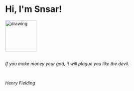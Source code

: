 <h1>Hi, I'm Snsar!</h1> <img src="https://acegif.com/wp-content/uploads/2021/4fh5wi/pepefrg-21.gif" alt="drawing"  height = "100"/> <br> <br> <p><i>If you make money your god, it will plague you like the devil.</i></p> <br> <p><i>Henry Fielding</i></p>
